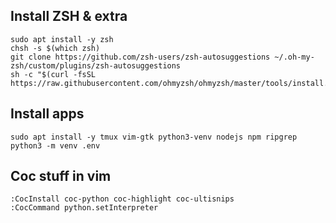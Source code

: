 ## Install ZSH & extra
```
sudo apt install -y zsh
chsh -s $(which zsh)
git clone https://github.com/zsh-users/zsh-autosuggestions ~/.oh-my-zsh/custom/plugins/zsh-autosuggestions
sh -c "$(curl -fsSL https://raw.githubusercontent.com/ohmyzsh/ohmyzsh/master/tools/install.sh)"
```

## Install apps
```
sudo apt install -y tmux vim-gtk python3-venv nodejs npm ripgrep
python3 -m venv .env
```

## Coc stuff in vim
```
:CocInstall coc-python coc-highlight coc-ultisnips
:CocCommand python.setInterpreter 
```

